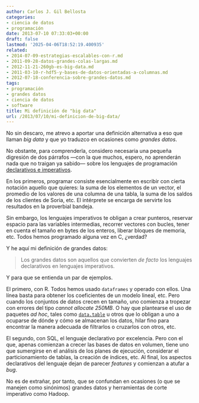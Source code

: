 ```yaml
---
author: Carlos J. Gil Bellosta
categories:
- ciencia de datos
- programación
date: 2013-07-10 07:33:03+00:00
draft: false
lastmod: '2025-04-06T18:52:19.400935'
related:
- 2014-07-09-estrategias-escalables-con-r.md
- 2011-09-28-datos-grandes-colas-largas.md
- 2012-11-21-260gb-es-big-data.md
- 2011-03-10-r-hdf5-y-bases-de-datos-orientadas-a-columnas.md
- 2012-07-18-conferencia-sobre-grandes-datos.md
tags:
- programación
- grandes datos
- ciencia de datos
- software
title: Mi definición de "big data"
url: /2013/07/10/mi-definicion-de-big-data/
---
```


No sin descaro, me atrevo a aportar una definición alternativa a eso que llaman _big data_ y que yo traduzco en ocasiones como _grandes datos_.

No obstante, para comprenderla, considero necesaria una pequeña digresión de dos párrafos —con la que muchos, espero, no aprenderán nada que no traigan ya sabido— sobre los lenguajes de programación [declarativos e imperativos](https://es.wikipedia.org/wiki/Lenguaje_de_programaci%C3%B3n#Clasificaci%C3%B3n_por_paradigmas).

En los primeros, programar consiste esencialmente en escribir con cierta notación aquello que quieres: la suma de los elementos de un vector, el promedio de los valores de una columna de una tabla, la suma de los saldos de los clientes de Soria, etc. El intérprete se encarga de servirte los resultados en la proverbial bandeja.

Sin embargo, los lenguajes imperativos te obligan a crear punteros, reservar espacio para las variables intermedias, recorrer vectores con bucles, tener en cuenta el tamaño en bytes de los enteros, liberar bloques de memoria, etc. Todos hemos programado alguna vez en C, ¿verdad?

Y he aquí mi definición de grandes datos:

>Los grandes datos son aquellos que convierten _de facto_ los lenguajes declarativos en lenguajes imperativos.

Y para que se entienda un par de ejemplos.

El primero, con R. Todos hemos usado `dataframes` y operado con ellos. Una línea basta para obtener los coeficientes de un modelo lineal, etc. Pero cuando los conjuntos de datos crecen en tamaño, uno comienza a tropezar con errores del tipo _cannot allocate 250MB_. O hay que plantearse el uso de paquetes _ad hoc_, tales como [`data.table`](http://www.datanalytics.com/2013/05/02/data-table-i-cruces/) u otros que lo obligan a uno a ocuparse de dónde y cómo se almacenan los datos, hilar fino para encontrar la manera adecuada de filtrarlos o cruzarlos con otros, etc.

El segundo, con SQL, el lenguaje declarativo por excelencia. Pero con el que, apenas comienzan a crecer las bases de datos en volumen, tiene uno que sumergirse en el análisis de los planes de ejecución, considerar el particionamiento de tablas, la creación de índices, etc. Al final, los aspectos declarativos del lenguaje dejan de parecer _features_ y comienzan a atufar a _bug_.

No es de extrañar, por tanto, que se confundan en ocasiones (o que se manejen como sinónimos) grandes datos y herramientas de corte imperativo como Hadoop.